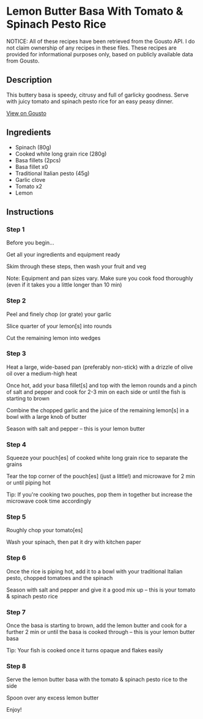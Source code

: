 # Lemon Butter Basa With Tomato & Spinach Pesto Rice

NOTICE: All of these recipes have been retrieved from the Gousto API. I do not claim ownership of any recipes in these files. These recipes are provided for informational purposes only, based on publicly available data from Gousto.

## Description

This buttery basa is speedy, citrusy and full of garlicky goodness. Serve with juicy tomato and spinach pesto rice for an easy peasy dinner.

[View on Gousto](https://www.gousto.co.uk/recipes/cookbook/lemon-butter-basa-with-tomato-spinach-pesto-rice)

## Ingredients

- Spinach (80g)
- Cooked white long grain rice (280g)
- Basa fillets (2pcs)
- Basa fillet x0
- Traditional Italian pesto (45g)
- Garlic clove
- Tomato x2
- Lemon

## Instructions


### Step 1

Before you begin...

Get all your ingredients and equipment ready

Skim through these steps, then wash your fruit and veg

Note: Equipment and pan sizes vary. Make sure you cook food thoroughly (even if it takes you a little longer than 10 min)


### Step 2

Peel and finely chop (or grate) your garlic

Slice quarter of your lemon[s] into rounds

Cut the remaining lemon into wedges


### Step 3

Heat a large, wide-based pan (preferably non-stick) with a drizzle of olive oil over a medium-high heat

Once hot, add your basa fillet[s] and top with the lemon rounds and a pinch of salt and pepper and cook for 2-3 min on each side or until the fish is starting to brown

Combine the chopped garlic and the juice of the remaining lemon[s] in a bowl with a large knob of butter

Season with salt and pepper – this is your lemon butter


### Step 4

Squeeze your pouch[es]<span class="text-danger"> </span>of cooked white long grain rice to separate the grains

Tear the top corner of the pouch[es] (just a little!) and microwave for 2 min or until piping hot

Tip: If you're cooking two pouches, pop them in together but increase the microwave cook time accordingly


### Step 5

Roughly chop your tomato[es]

Wash your spinach, then pat it dry with kitchen paper


### Step 6

Once the rice is piping hot, add it to a bowl with your traditional Italian pesto, chopped tomatoes and the spinach

Season with salt and pepper and give it a good mix up – this is your tomato & spinach pesto rice


### Step 7

Once the basa is starting to brown, add the lemon butter and cook for a further 2 min or until the basa is cooked through – this is your lemon butter basa

Tip: Your fish is cooked once it turns opaque and flakes easily

### Step 8

Serve the lemon butter basa with the tomato & spinach pesto rice to the side

Spoon over any excess lemon butter

Enjoy!

